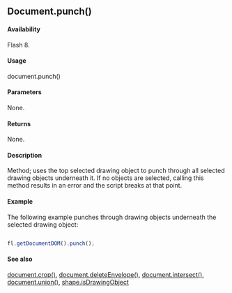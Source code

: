 ## Document.punch()

#### Availability

Flash 8.

#### Usage

document.punch()

#### Parameters

None.

#### Returns

None.

#### Description

Method; uses the top selected drawing object to punch through all selected drawing objects underneath it. If no objects are selected, calling this method results in an error and the script breaks at that point.

#### Example

The following example punches through drawing objects underneath the selected drawing object:

```javascript

fl.getDocumentDOM().punch();

```

#### See also

[document.crop()](../Document_object/docume37.md), [document.deleteEnvelope()](../Document_object/docume41.md), [document.intersect()](../Document_object/docume97.md), [document.union()](../Document_object/docu6120.md), [shape.isDrawingObject](../Shape_object/shape6.md)

